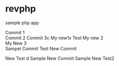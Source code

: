 revphp
======

sample php app

Commit 1  
Commit 2
Commit 3c
My new1x
Test
My new 2  
My New 3  
Sampel Commit Test
New Commit

New Test  d
Sample
New Commit
Sample 
New  Test2   
